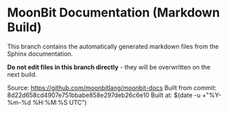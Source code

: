 # MoonBit Documentation (Markdown Build)

This branch contains the automatically generated markdown files from the Sphinx documentation.

**Do not edit files in this branch directly** - they will be overwritten on the next build.

Source: https://github.com/moonbitlang/moonbit-docs
Built from commit: 8d22d658cd4907e751bbabe858e297deb26c6e10
Built at: $(date -u +"%Y-%m-%d %H:%M:%S UTC")
